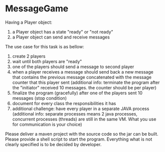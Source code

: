 # MessageGame
Having a Player object:
1. a Player object has a state "ready" or "not ready"
2. a Player object can send and receive messages

The use case for this task is as bellow:
1. create 2 players
2. wait until both players are "ready"
3. one of the players should send a message to second player
4. when a player receives a message should send back a new message that contains the previous message concatenated with the message counter that this player sent (additional info: terminate the program after the "initiator" received 10 messages. the counter should be per player)
5. finalize the program (gracefully) after one of the players sent 10 messages (stop condition)
6. document for every class the responsibilities it has
7. additional challenge: have every player in a separate JAVA process (additional info: separate processes means 2 java processes, concurrent processes (threads) are still in the same VM. What you use for communication is your choice)

Please deliver a maven project with the source code so the jar can be built.
Please provide a shell script to start the program.
Everything what is not clearly specified is to be decided by developer.
